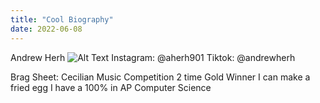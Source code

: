 ```yaml
---
title: "Cool Biography"
date: 2022-06-08
---
```

Andrew Herh
![Alt Text](/_posts/IMG_1213.HEIC)
Instagram: @aherh901
Tiktok: @andrewherh

Brag Sheet:
Cecilian Music Competition 2 time Gold Winner
I can make a fried egg
I have a 100% in AP Computer Science
